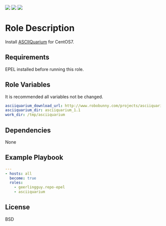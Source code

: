 [![](https://github.com/ansible-roles-matsumura/asciiquarium/workflows/Build/badge.svg)](https://github.com/ansible-roles-matsumura/asciiquarium/actions?query=workflow%3ABuild)
[![](https://github.com/ansible-roles-matsumura/asciiquarium/workflows/Lint/badge.svg)](https://github.com/ansible-roles-matsumura/asciiquarium/actions?query=workflow%3ALint)
[![](https://github.com/ansible-roles-matsumura/asciiquarium/workflows/Trailing%20whitespace/badge.svg)](https://github.com/ansible-roles-matsumura/asciiquarium/actions?query=workflow%3A%22Trailing+whitespace%22)

Role Description
=========

Install [ASCIIQuarium](https://robobunny.com/projects/asciiquarium/html/) for CentOS7.

Requirements
------------

EPEL installed before running this role.

Role Variables
--------------

It is recommended all variables not be changed.

```YAML
asciiquarium_download_url: http://www.robobunny.com/projects/asciiquarium/asciiquarium.tar.gz
asciiquarium_dir: asciiquarium_1.1
work_dir: /tmp/asciiquarium
```

Dependencies
------------

None

Example Playbook
----------------

```YAML
---
- hosts: all
  become: true
  roles:
    - geerlingguy.repo-epel
    - asciiquarium
```

License
-------

BSD
